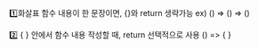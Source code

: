 1️⃣화살표 함수 내용이 한 문장이면, {}와 return 생략가능
ex)
() =>
() => ()

2️⃣ { } 안에서 함수 내용 작성할 때, return 선택적으로 사용
() => { }
